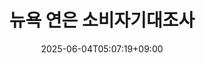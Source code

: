 ﻿---
title: "뉴욕 연은 소비자기대조사"
date: 2025-06-04T05:07:19+09:00
lastmod: 2025-06-04T05:07:19+09:00
type: docs
sidebar:
  open: true
weight: 3
---
<div style="display:none">
  <meta property="article:published_time" content="2025-06-03T20:07:19Z" />
  <meta property="article:modified_time" content="2025-06-03T20:07:19Z" />
</div>

